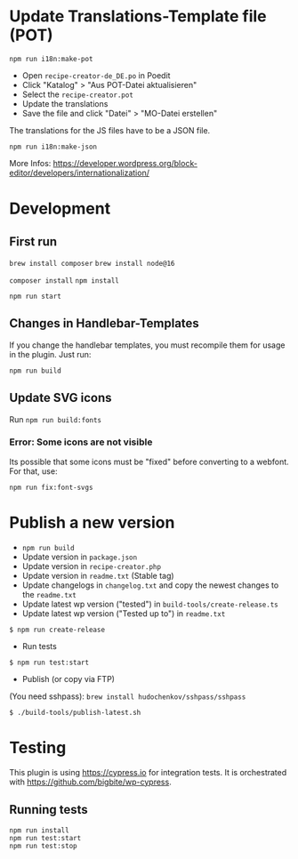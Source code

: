 # Update Translations-Template file (POT)

`npm run i18n:make-pot`

- Open `recipe-creator-de_DE.po` in Poedit
- Click "Katalog" > "Aus POT-Datei aktualisieren"
- Select the `recipe-creator.pot`
- Update the translations
- Save the file and click "Datei" > "MO-Datei erstellen"

The translations for the JS files have to be a JSON file.

`npm run i18n:make-json`

More Infos: https://developer.wordpress.org/block-editor/developers/internationalization/

# Development

## First run

`brew install composer`
`brew install node@16`

`composer install`
`npm install`

`npm run start`

## Changes in Handlebar-Templates

If you change the handlebar templates, you must recompile them for usage in the plugin. Just run:

`npm run build`

## Update SVG icons

Run `npm run build:fonts`

### Error: Some icons are not visible

Its possible that some icons must be "fixed" before converting to a webfont. For that, use:

`npm run fix:font-svgs`

# Publish a new version

- `npm run build`
- Update version in `package.json`
- Update version in `recipe-creator.php`
- Update version in `readme.txt` (Stable tag)
- Update changelogs in `changelog.txt` and copy the newest changes to the `readme.txt`
- Update latest wp version ("tested") in `build-tools/create-release.ts`
- Update latest wp version ("Tested up to") in `readme.txt`

`$ npm run create-release`

- Run tests

`$ npm run test:start`

- Publish (or copy via FTP)

(You need sshpass): `brew install hudochenkov/sshpass/sshpass`

`$ ./build-tools/publish-latest.sh`

# Testing

This plugin is using https://cypress.io for integration tests.
It is orchestrated with https://github.com/bigbite/wp-cypress.

## Running tests

```
npm run install
npm run test:start
npm run test:stop
```
